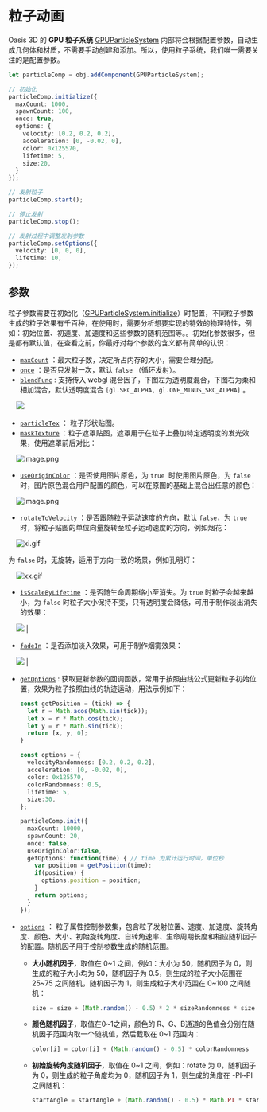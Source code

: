 # 粒子动画

Oasis 3D 的 **GPU 粒子系统** [GPUParticleSystem]({{book.api}}classes/core.gpuparticlesystem.html) 内部将会根据配置参数，自动生成几何体和材质，不需要手动创建和添加。所以，使用粒子系统，我们唯一需要关注的是配置参数。

```typescript
let particleComp = obj.addComponent(GPUParticleSystem);

// 初始化
particleComp.initialize({
  maxCount: 1000,
  spawnCount: 100,
  once: true,
  options: {
    velocity: [0.2, 0.2, 0.2],
    acceleration: [0, -0.02, 0],
    color: 0x125570,
    lifetime: 5,
    size:20,
  }
});

// 发射粒子
particleComp.start();

// 停止发射
particleComp.stop();

// 发射过程中调整发射参数
particleComp.setOptions({
  velocity: [0, 0, 0],
  lifetime: 10,
});
```


## 参数


粒子参数需要在初始化（[GPUParticleSystem.initialize]({{book.api}}classes/core.gpuparticlesystem.html#initialize)）时配置，不同粒子参数生成的粒子效果有千百种，在使用时，需要分析想要实现的特效的物理特性，例如：初始位置、初速度、加速度和这些参数的随机范围等。。初始化参数很多，但是都有默认值，在查看之前，你最好对每个参数的含义都有简单的认识：


- [`maxCount`]({{book.api}}classes/core.gpuparticlesystem.html#maxcount) ：最大粒子数，决定所占内存的大小，需要合理分配。
- [`once`]({{book.api}}classes/core.gpuparticlesystem.html#once) ：是否只发射一次，默认 `false` （循环发射）。
- [`blendFunc`]({{book.api}}classes/core.gpuparticlesystem.html#blendfunc) :  支持传入 webgl 混合因子，下图左为透明度混合，下图右为柔和相加混合，默认透明度混合 `[gl.SRC_ALPHA, gl.ONE_MINUS_SRC_ALPHA]` 。

    ![](https://gw.alipayobjects.com/zos/rmsportal/NTAMmVCYSrXYsRvgjBYw.png#align=left&display=inline&height=190&margin=%5Bobject%20Object%5D&originHeight=200&originWidth=422&status=done&style=none&width=400)

- [`particleTex`]({{book.api}}classes/core.gpuparticlesystem.html#particletex) ： 粒子形状贴图。
- [`maskTexture`]({{book.api}}classes/core.gpuparticlesystem.html#particlemasktex) ：粒子遮罩贴图，遮罩用于在粒子上叠加特定透明度的发光效果，使用遮罩前后对比：

    ![image.png](https://intranetproxy.alipay.com/skylark/lark/0/2019/png/161276/1566567166055-23ed9fc8-907e-4855-ba83-24703d7c2cc0.png#align=left&display=inline&height=217&margin=%5Bobject%20Object%5D&name=image.png&originHeight=433&originWidth=890&size=345326&status=done&style=none&width=445)


- [`useOriginColor`]({{book.api}}classes/core.gpuparticlesystem.html#useorigincolor) ：是否使用图片原色，为 `true`  时使用图片原色，为 `false`  时，图片原色混合用户配置的颜色，可以在原图的基础上混合出任意的颜色：

    ![image.png](https://intranetproxy.alipay.com/skylark/lark/0/2019/png/161276/1566567187067-d4067842-c5b3-43f8-a936-395c628ce97c.png#align=left&display=inline&height=250&margin=%5Bobject%20Object%5D&name=image.png&originHeight=499&originWidth=1009&size=506372&status=done&style=none&width=504.5)


- [`rotateToVelocity`]({{book.api}}classes/core.gpuparticlesystem.html#rotatetovelocity) ：是否跟随粒子运动速度的方向，默认 `false`，为 `true`  时，将粒子贴图的单位向量旋转至粒子运动速度的方向，例如烟花：

    ![xi.gif](https://intranetproxy.alipay.com/skylark/lark/0/2019/gif/161276/1566567277218-594ec692-7608-4b5a-8aff-05e6cea2b62f.gif#align=left&display=inline&height=385&margin=%5Bobject%20Object%5D&name=xi.gif&originHeight=489&originWidth=494&size=345464&status=done&style=none&width=389)


  为 `false` 时，无旋转，适用于方向一致的场景，例如孔明灯：

    ![xx.gif](https://intranetproxy.alipay.com/skylark/lark/0/2019/gif/161276/1566567330802-a71c903d-5f3c-4daa-a058-d076df2372ed.gif#align=left&display=inline&height=389&margin=%5Bobject%20Object%5D&name=xx.gif&originHeight=489&originWidth=494&size=1532055&status=done&style=none&width=393)


- [`isScaleByLifetime`]({{book.api}}classes/core.gpuparticlesystem.html#isscalebylifetime) ：是否随生命周期缩小至消失。为 `true` 时粒子会越来越小，为 `false` 时粒子大小保持不变，只有透明度会降低，可用于制作淡出消失的效果：

    ![](https://gw.alipayobjects.com/zos/rmsportal/ZtxLeEHDUbWvGliQmWMu.gif#align=left&display=inline&height=534&margin=%5Bobject%20Object%5D&originHeight=638&originWidth=478&status=done&style=none&width=400) |


- [`fadeIn`]({{book.api}}classes/core.gpuparticlesystem.html#fadein) ：是否添加淡入效果，可用于制作烟雾效果：

    ![](https://gw.alipayobjects.com/zos/rmsportal/xwSEmEOkXGJMAWfNbyRR.gif#align=left&display=inline&height=363&margin=%5Bobject%20Object%5D&originHeight=630&originWidth=694&status=done&style=none&width=400) |


- [`getOptions`]({{book.api}}classes/core.gpuparticlesystem.html#getoptions) : 获取更新参数的回调函数，常用于按照曲线公式更新粒子初始位置，效果为粒子按照曲线的轨迹运动，用法示例如下：

  ```typescript
  const getPosition = (tick) => {
    let r = Math.acos(Math.sin(tick));
    let x = r * Math.cos(tick);
    let y = r * Math.sin(tick);
    return [x, y, 0];
  }

  const options = {
    velocityRandomness: [0.2, 0.2, 0.2],
    acceleration: [0, -0.02, 0],
    color: 0x125570,
    colorRandomness: 0.5,
    lifetime: 5,
    size:30,
  };

  particleComp.init({
    maxCount: 10000,
    spawnCount: 20,
    once: false,
    useOriginColor:false,
    getOptions: function(time) { // time 为累计运行时间，单位秒
      var position = getPosition(time);
      if(position) {
        options.position = position;
      }
      return options;
    }
  });
  ```

- [`options`]({{book.api}}classes/core.gpuparticlesystem.html#options) ： 粒子属性控制参数集，包含粒子发射位置、速度、加速度、旋转角度、颜色、大小、初始旋转角度、自转角速率、生命周期长度和相应随机因子的配置。随机因子用于控制参数生成的随机范围。


  - **大小随机因子**，取值在 0~1 之间，例如：大小为 50，随机因子为 0，则生成的粒子大小均为 50，随机因子为 0.5，则生成的粒子大小范围在 25~75 之间随机，随机因子为 1，则生成粒子大小范围在 0~100 之间随机：

    ```typescript
    size = size + (Math.random() - 0.5）* 2 * sizeRandomness * size
    ```


  - **颜色随机因子**，取值在0~1之间，颜色的 R、G、B通道的色值会分别在随机因子范围内取一个随机值，然后截取在 0~1 范围内：

    ```typescript
    color[i] = color[i] + (Math.random() - 0.5) * colorRandomness
    ```

  - **初始旋转角度随机因子**，取值在 0~1 之间，例如：rotate 为 0，随机因子为 0，则生成的粒子角度均为 0，随机因子为 1，则生成的角度在 -PI~PI 之间随机：

    ```typescript
    startAngle = startAngle + (Math.random() - 0.5) * Math.PI * startAngleRandomness * 2
    ```